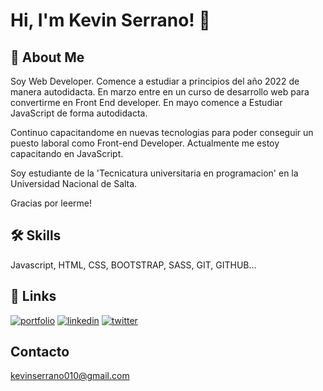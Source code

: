 
# Hi, I'm Kevin Serrano! 👋


## 🚀 About Me
Soy Web Developer. Comence a estudiar a principios del año 2022 de manera autodidacta. En marzo entre en un curso de desarrollo web para convertirme en Front End developer. En mayo comence a Estudiar JavaScript de forma autodidacta.

Continuo capacitandome en nuevas tecnologias para poder conseguir un puesto laboral como Front-end Developer. Actualmente me estoy capacitando en JavaScript.

Soy estudiante de la 'Tecnicatura universitaria en programacion' en la Universidad Nacional de Salta.

Gracias por leerme!


## 🛠 Skills
Javascript, HTML, CSS, BOOTSTRAP, SASS, GIT, GITHUB...


## 🔗 Links
[![portfolio](https://img.shields.io/badge/my_portfolio-000?style=for-the-badge&logo=ko-fi&logoColor=white)](#)
[![linkedin](https://img.shields.io/badge/linkedin-0A66C2?style=for-the-badge&logo=linkedin&logoColor=white)](https://www.linkedin.com/in/kevin-serrano-86711a231/)
[![twitter](https://img.shields.io/badge/twitter-1DA1F2?style=for-the-badge&logo=twitter&logoColor=white)](https://twitter.com/kev_code_)


## Contacto

kevinserrano010@gmail.com
